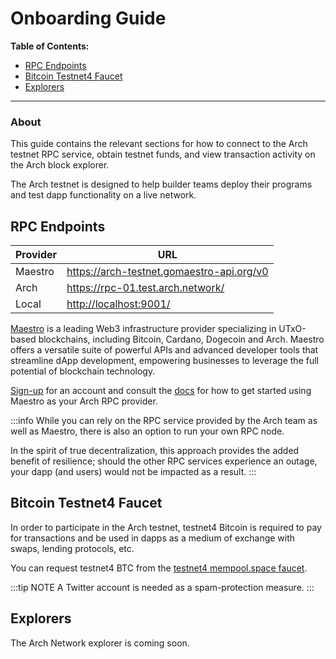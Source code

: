 # Onboarding Guide

**Table of Contents:**
- [RPC Endpoints]
- [Bitcoin Testnet4 Faucet]
- [Explorers]
---

### About

This guide contains the relevant sections for how to connect to the Arch testnet RPC service, obtain testnet funds, and view transaction activity on the Arch block explorer.

The Arch testnet is designed to help builder teams deploy their programs and test dapp functionality on a live network. 

## RPC Endpoints

| Provider | URL |
|--------|--------|
| Maestro | <https://arch-testnet.gomaestro-api.org/v0>
| Arch | <https://rpc-01.test.arch.network/> |
| Local | <http://localhost:9001/> |

[Maestro] is a leading Web3 infrastructure provider specializing in UTxO-based blockchains, including Bitcoin, Cardano, Dogecoin and Arch. Maestro offers a versatile suite of powerful APIs and advanced developer tools that streamline dApp development, empowering businesses to leverage the full potential of blockchain technology. 

[Sign-up] for an account and consult the [docs] for how to get started using Maestro as your Arch RPC provider.

:::info
While you can rely on the RPC service provided by the Arch team as well as Maestro, there is also an option to run your own RPC node. 

In the spirit of true decentralization, this approach provides the added benefit of resilience; should the other RPC services experience an outage, your dapp (and users) would not be impacted as a result.
:::

## Bitcoin Testnet4 Faucet

In order to participate in the Arch testnet, testnet4 Bitcoin is required to pay for transactions and be used in dapps as a medium of exchange with swaps, lending protocols, etc.

You can request testnet4 BTC from the [testnet4 mempool.space faucet].

:::tip NOTE
A Twitter account is needed as a spam-protection measure.
:::

## Explorers

The Arch Network explorer is coming soon.

[RPC Endpoints]: #rpc-endpoints
[Bitcoin Testnet4 Faucet]: #bitcoin-testnet4-faucet
[Explorers]: #explorers
[Maestro]: https://gomaestro.org
[Sign-up]: https://dashboard.gomaestro.org/login
[docs]: https://docs.gomaestro.org
[testnet4 mempool.space faucet]: https://mempool.space/testnet4/faucet
